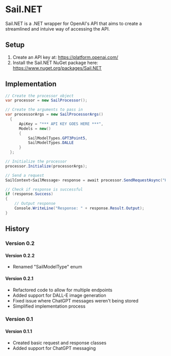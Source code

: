 # Sail.NET
Sail.NET is a .NET wrapper for OpenAI's API that aims to create a streamlined and intuive way of accessing the API.
## Setup
1. Create an API key at: https://platform.openai.com/
2. Install the Sail.NET NuGet package here: https://www.nuget.org/packages/Sail.NET
## Implementation
```C#
// Create the processor object
var processor = new SailProcessor();

// Create the arguments to pass in
var processorArgs = new SailProcessorArgs()
  {
      ApiKey = "*** API KEY GOES HERE ***",
      Models = new()
      {
          SailModelTypes.GPT3Point5,
          SailModelTypes.DALLE
      }
  };

// Initialize the processor
processor.Initialize(processorArgs);

// Send a request
SailContext<SailMessage> response = await processor.SendRequestAsync("Hello World!", SailModelTypes.DALLE, count: 1);

// Check if response is successful
if (response.Success)
{
    // Output response
    Console.WriteLine("Response: " + response.Result.Output);
}
```

## History
### Version 0.2
#### Version 0.2.2
- Renamed "SailModelType" enum
#### Version 0.2.1
- Refactored code to allow for multiple endpoints
- Added support for DALL-E image generation
- Fixed issue where ChatGPT messages weren't being stored
- Simplified implementation process
### Version 0.1
#### Version 0.1.1
- Created basic request and response classes
- Added support for ChatGPT messaging
